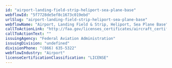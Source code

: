 ```yaml
---
id: "airport-landing-field-strip-heliport-sea-plane-base"
webflowId: "5f7728de5ef8c1673c019ebd"
urlSlug: "airport-landing-field-strip-heliport-sea-plane-base"
webflowName: "Airport, Landing Field & Strip, Heliport, Sea Plane Base"
callToActionLink: "http://faa.gov/licenses_certificates/aircraft_certification/aircraft_registry/"
callToActionText: ""
issuingAgency: "Federal Aviation Administration"
issuingDivision: "undefined"
divisionPhone: "(866) 635-5322"
webflowIndustry: "Airport"
licenseCertificationClassification: "LICENSE"
---
```

